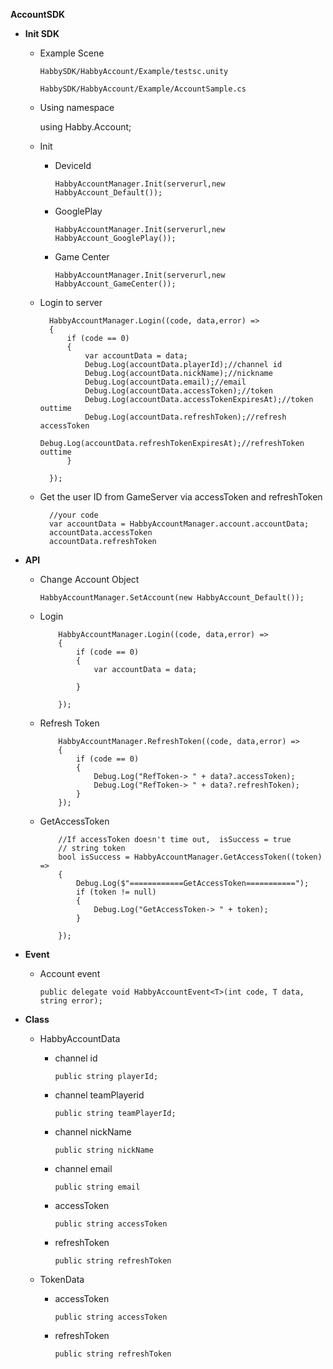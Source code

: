 
**AccountSDK**


- **Init SDK**

  - Example Scene

    `HabbySDK/HabbyAccount/Example/testsc.unity`

    `HabbySDK/HabbyAccount/Example/AccountSample.cs`

    

  - Using namespace

    using Habby.Account;

  - Init
    
    - DeviceId
    
      `HabbyAccountManager.Init(serverurl,new HabbyAccount_Default());`
      
    - GooglePlay

      `HabbyAccountManager.Init(serverurl,new HabbyAccount_GooglePlay());`

    - Game Center

      `HabbyAccountManager.Init(serverurl,new HabbyAccount_GameCenter());`

  - Login to server

    ```
      HabbyAccountManager.Login((code, data,error) =>
      {
          if (code == 0)
          {
              var accountData = data;
              Debug.Log(accountData.playerId);//channel id
              Debug.Log(accountData.nickName);//nickname
              Debug.Log(accountData.email);//email 
              Debug.Log(accountData.accessToken);//token
              Debug.Log(accountData.accessTokenExpiresAt);//token outtime
              Debug.Log(accountData.refreshToken);//refresh accessToken
              Debug.Log(accountData.refreshTokenExpiresAt);//refreshToken outtime
          }
          
      });
    ```

  - Get the user ID from GameServer via accessToken and refreshToken
    
    ```
      //your code
      var accountData = HabbyAccountManager.account.accountData;
      accountData.accessToken
      accountData.refreshToken
    ```


- **API**

  - Change Account Object

    `HabbyAccountManager.SetAccount(new HabbyAccount_Default());`

  - Login
  
    ```
        HabbyAccountManager.Login((code, data,error) =>
        {
            if (code == 0)
            {
                var accountData = data;

            }
            
        });

    ```

  - Refresh Token

    ```
        HabbyAccountManager.RefreshToken((code, data,error) =>
        {
            if (code == 0)
            {
                Debug.Log("RefToken-> " + data?.accessToken);
                Debug.Log("RefToken-> " + data?.refreshToken);
            }
        });

    ```

  - GetAccessToken

    ```
        //If accessToken doesn't time out,  isSuccess = true
        // string token
        bool isSuccess = HabbyAccountManager.GetAccessToken((token) =>
        {
            Debug.Log($"============GetAccessToken===========");
            if (token != null)
            {
                Debug.Log("GetAccessToken-> " + token);
            }
            
        });

    ```

- **Event**

  - Account event
  
    `public delegate void HabbyAccountEvent<T>(int code, T data, string error);`

- **Class**

  - HabbyAccountData
    - channel id
  
      `public string playerId;`

    - channel teamPlayerid 
  
      `public string teamPlayerId;`

    - channel nickName

      `public string nickName`

    - channel email

      `public string email`

    - accessToken

      `public string accessToken`

    - refreshToken

      `public string refreshToken`
  - TokenData
  
    - accessToken

      `public string accessToken`

    - refreshToken

      `public string refreshToken`